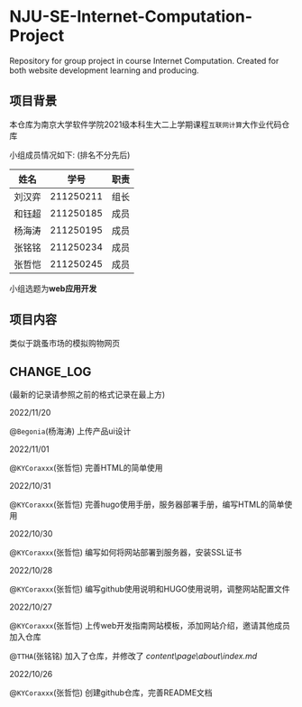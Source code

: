 # NJU-SE-Internet-Computation-Project

Repository for group project in course Internet Computation. Created for both website development learning and producing.

## 项目背景

本仓库为南京大学软件学院2021级本科生大二上学期课程`互联网计算`大作业代码仓库

小组成员情况如下: (排名不分先后)

|  姓名  |   学号    | 职责 |
| :----: | :-------: | :--: |
| 刘汉弈 | 211250211 | 组长 |
| 和钰超 | 211250185 | 成员 |
| 杨海涛 | 211250195 | 成员 |
| 张铭铭 | 211250234 | 成员 |
| 张哲恺 | 211250245 | 成员 |

小组选题为**web应用开发**

## 项目内容

类似于跳蚤市场的模拟购物网页

## CHANGE_LOG

(最新的记录请参照之前的格式记录在最上方)

2022/11/20

@`Begonia`(杨海涛) 上传产品ui设计

2022/11/01

@`KYCoraxxx`(张哲恺) 完善HTML的简单使用

2022/10/31

@`KYCoraxxx`(张哲恺) 完善hugo使用手册，服务器部署手册，编写HTML的简单使用

2022/10/30

@`KYCoraxxx`(张哲恺) 编写如何将网站部署到服务器，安装SSL证书

2022/10/28

@`KYCoraxxx`(张哲恺) 编写github使用说明和HUGO使用说明，调整网站配置文件 

2022/10/27

@`KYCoraxxx`(张哲恺) 上传web开发指南网站模板，添加网站介绍，邀请其他成员加入仓库

@`TTHA`(张铭铭) 加入了仓库，并修改了 *content\page\about\index.md*

2022/10/26

@`KYCoraxxx`(张哲恺) 创建github仓库，完善README文档
